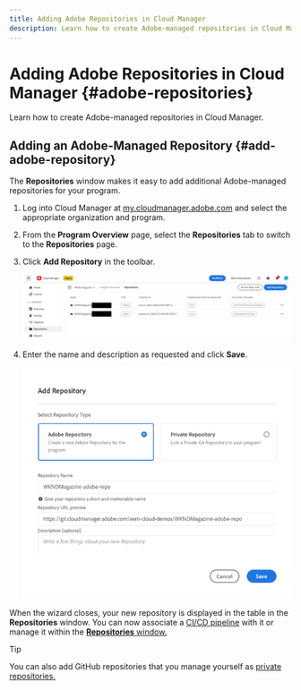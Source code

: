 ```yaml
---
title: Adding Adobe Repositories in Cloud Manager
description: Learn how to create Adobe-managed repositories in Cloud Manager.
---
```


# Adding Adobe Repositories in Cloud Manager {#adobe-repositories}

Learn how to create Adobe-managed repositories in Cloud Manager.

## Adding an Adobe-Managed Repository {#add-adobe-repository}

The **Repositories** window makes it easy to add additional Adobe-managed repositories for your program.

1. Log into Cloud Manager at [my.cloudmanager.adobe.com](https://my.cloudmanager.adobe.com/) and select the appropriate organization and program.

1. From the **Program Overview** page, select the **Repositories** tab to switch to the **Repositories** page.

1. Click **Add Repository** in the toolbar.

   ![Add repository button](assets/add-repository.png)
  
1. Enter the name and description as requested and click **Save**.

   ![Add Repository dialog](assets/add-adobe-repository.png)

When the wizard closes, your new repository is displayed in the table in the **Repositories** window. You can now associate a [CI/CD pipeline](/help/implementing/cloud-manager/configuring-pipelines/introduction-ci-cd-pipelines.md) with it or manage it within the [**Repositories** window.](managing-repositories.md)

>[!TIP]
>
>You can also add GitHub repositories that you manage yourself as [private repositories.](private-repositories.md)
